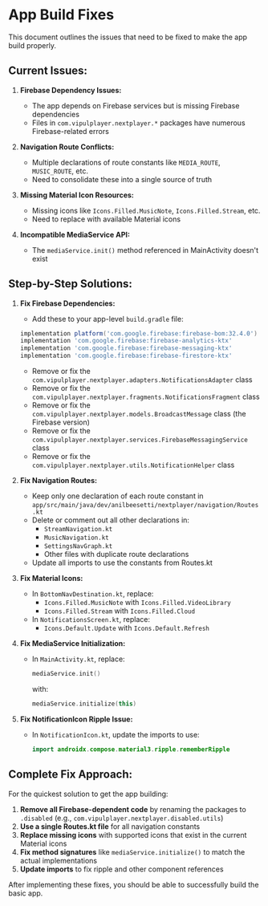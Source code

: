 # App Build Fixes

This document outlines the issues that need to be fixed to make the app build properly.

## Current Issues:

1. **Firebase Dependency Issues:**
   - The app depends on Firebase services but is missing Firebase dependencies
   - Files in `com.vipulplayer.nextplayer.*` packages have numerous Firebase-related errors

2. **Navigation Route Conflicts:**
   - Multiple declarations of route constants like `MEDIA_ROUTE`, `MUSIC_ROUTE`, etc.
   - Need to consolidate these into a single source of truth

3. **Missing Material Icon Resources:**
   - Missing icons like `Icons.Filled.MusicNote`, `Icons.Filled.Stream`, etc.
   - Need to replace with available Material icons

4. **Incompatible MediaService API:**
   - The `mediaService.init()` method referenced in MainActivity doesn't exist

## Step-by-Step Solutions:

1. **Fix Firebase Dependencies:**
   - Add these to your app-level `build.gradle` file:
   ```groovy
   implementation platform('com.google.firebase:firebase-bom:32.4.0')
   implementation 'com.google.firebase:firebase-analytics-ktx'
   implementation 'com.google.firebase:firebase-messaging-ktx'
   implementation 'com.google.firebase:firebase-firestore-ktx'
   ```
   - Remove or fix the `com.vipulplayer.nextplayer.adapters.NotificationsAdapter` class
   - Remove or fix the `com.vipulplayer.nextplayer.fragments.NotificationsFragment` class
   - Remove or fix the `com.vipulplayer.nextplayer.models.BroadcastMessage` class (the Firebase version)
   - Remove or fix the `com.vipulplayer.nextplayer.services.FirebaseMessagingService` class
   - Remove or fix the `com.vipulplayer.nextplayer.utils.NotificationHelper` class

2. **Fix Navigation Routes:**
   - Keep only one declaration of each route constant in `app/src/main/java/dev/anilbeesetti/nextplayer/navigation/Routes.kt`
   - Delete or comment out all other declarations in:
     - `StreamNavigation.kt`
     - `MusicNavigation.kt`
     - `SettingsNavGraph.kt`
     - Other files with duplicate route declarations
   - Update all imports to use the constants from Routes.kt

3. **Fix Material Icons:**
   - In `BottomNavDestination.kt`, replace:
     - `Icons.Filled.MusicNote` with `Icons.Filled.VideoLibrary`
     - `Icons.Filled.Stream` with `Icons.Filled.Cloud`
   - In `NotificationsScreen.kt`, replace:
     - `Icons.Default.Update` with `Icons.Default.Refresh`

4. **Fix MediaService Initialization:**
   - In `MainActivity.kt`, replace:
     ```kotlin
     mediaService.init()
     ```
     with:
     ```kotlin
     mediaService.initialize(this)
     ```

5. **Fix NotificationIcon Ripple Issue:**
   - In `NotificationIcon.kt`, update the imports to use:
     ```kotlin
     import androidx.compose.material3.ripple.rememberRipple
     ```

## Complete Fix Approach:

For the quickest solution to get the app building:

1. **Remove all Firebase-dependent code** by renaming the packages to `.disabled` (e.g., `com.vipulplayer.nextplayer.disabled.utils`)
2. **Use a single Routes.kt file** for all navigation constants
3. **Replace missing icons** with supported icons that exist in the current Material icons
4. **Fix method signatures** like `mediaService.initialize()` to match the actual implementations
5. **Update imports** to fix ripple and other component references

After implementing these fixes, you should be able to successfully build the basic app. 